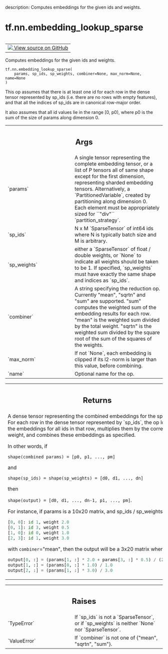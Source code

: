 description: Computes embeddings for the given ids and weights.

<div itemscope itemtype="http://developers.google.com/ReferenceObject">
<meta itemprop="name" content="tf.nn.embedding_lookup_sparse" />
<meta itemprop="path" content="Stable" />
</div>

# tf.nn.embedding_lookup_sparse

<!-- Insert buttons and diff -->

<table class="tfo-notebook-buttons tfo-api nocontent" align="left">
<td>
  <a target="_blank" href="https://github.com/tensorflow/tensorflow/blob/r2.2/tensorflow/python/ops/embedding_ops.py#L550-L627">
    <img src="https://www.tensorflow.org/images/GitHub-Mark-32px.png" />
    View source on GitHub
  </a>
</td>
</table>



Computes embeddings for the given ids and weights.

<pre class="devsite-click-to-copy prettyprint lang-py tfo-signature-link">
<code>tf.nn.embedding_lookup_sparse(
    params, sp_ids, sp_weights, combiner=None, max_norm=None, name=None
)
</code></pre>



<!-- Placeholder for "Used in" -->

This op assumes that there is at least one id for each row in the dense tensor
represented by sp_ids (i.e. there are no rows with empty features), and that
all the indices of sp_ids are in canonical row-major order.

It also assumes that all id values lie in the range [0, p0), where p0
is the sum of the size of params along dimension 0.

<!-- Tabular view -->
 <table class="responsive fixed orange">
<colgroup><col width="214px"><col></colgroup>
<tr><th colspan="2"><h2 class="add-link">Args</h2></th></tr>

<tr>
<td>
`params`
</td>
<td>
A single tensor representing the complete embedding tensor, or a
list of P tensors all of same shape except for the first dimension,
representing sharded embedding tensors.  Alternatively, a
`PartitionedVariable`, created by partitioning along dimension 0. Each
element must be appropriately sized for ``"div"`` `partition_strategy`.
</td>
</tr><tr>
<td>
`sp_ids`
</td>
<td>
N x M `SparseTensor` of int64 ids where N is typically batch size
and M is arbitrary.
</td>
</tr><tr>
<td>
`sp_weights`
</td>
<td>
either a `SparseTensor` of float / double weights, or `None` to
indicate all weights should be taken to be 1. If specified, `sp_weights`
must have exactly the same shape and indices as `sp_ids`.
</td>
</tr><tr>
<td>
`combiner`
</td>
<td>
A string specifying the reduction op. Currently "mean", "sqrtn"
and "sum" are supported. "sum" computes the weighted sum of the embedding
results for each row. "mean" is the weighted sum divided by the total
weight. "sqrtn" is the weighted sum divided by the square root of the sum
of the squares of the weights.
</td>
</tr><tr>
<td>
`max_norm`
</td>
<td>
If not `None`, each embedding is clipped if its l2-norm is larger
than this value, before combining.
</td>
</tr><tr>
<td>
`name`
</td>
<td>
Optional name for the op.
</td>
</tr>
</table>



<!-- Tabular view -->
 <table class="responsive fixed orange">
<colgroup><col width="214px"><col></colgroup>
<tr><th colspan="2"><h2 class="add-link">Returns</h2></th></tr>
<tr class="alt">
<td colspan="2">
A dense tensor representing the combined embeddings for the
sparse ids. For each row in the dense tensor represented by `sp_ids`, the op
looks up the embeddings for all ids in that row, multiplies them by the
corresponding weight, and combines these embeddings as specified.

In other words, if

`shape(combined params) = [p0, p1, ..., pm]`

and

`shape(sp_ids) = shape(sp_weights) = [d0, d1, ..., dn]`

then

`shape(output) = [d0, d1, ..., dn-1, p1, ..., pm]`.

For instance, if params is a 10x20 matrix, and sp_ids / sp_weights are

```python
[0, 0]: id 1, weight 2.0
[0, 1]: id 3, weight 0.5
[1, 0]: id 0, weight 1.0
[2, 3]: id 1, weight 3.0
```

with `combiner`="mean", then the output will be a 3x20 matrix where

```python
output[0, :] = (params[1, :] * 2.0 + params[3, :] * 0.5) / (2.0 + 0.5)
output[1, :] = (params[0, :] * 1.0) / 1.0
output[2, :] = (params[1, :] * 3.0) / 3.0
```
</td>
</tr>

</table>



<!-- Tabular view -->
 <table class="responsive fixed orange">
<colgroup><col width="214px"><col></colgroup>
<tr><th colspan="2"><h2 class="add-link">Raises</h2></th></tr>

<tr>
<td>
`TypeError`
</td>
<td>
If `sp_ids` is not a `SparseTensor`, or if `sp_weights` is
neither `None` nor `SparseTensor`.
</td>
</tr><tr>
<td>
`ValueError`
</td>
<td>
If `combiner` is not one of {"mean", "sqrtn", "sum"}.
</td>
</tr>
</table>

